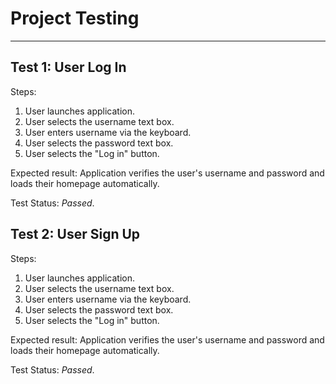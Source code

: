 # Project Testing

---

## Test 1: User Log In

Steps:
1. User launches application.
2. User selects the username text box.
3. User enters username via the keyboard.
4. User selects the password text box.
5. User selects the "Log in" button.

Expected result: Application verifies the user's username and password and loads their homepage automatically.

Test Status: _Passed_. 

## Test 2: User Sign Up

Steps:
1. User launches application.
2. User selects the username text box.
3. User enters username via the keyboard.
4. User selects the password text box.
5. User selects the "Log in" button.

Expected result: Application verifies the user's username and password and loads their homepage automatically.

Test Status: _Passed_. 